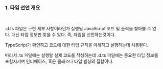 
### 1. 타입 선언 개요 

<br>

.d.ts 파일은 구현 세부 사항이라던가 실행될 JavaScript 코드 및 출력을 찾아볼 수 없다.
대신 타입 정보만 찾을 수 있다. 즉, 타입을 선언하는것이다. 

TypeScript가 확인하고 코드에 대한 타입 규칙을 이해하고 실행하는데 사용된다.

따라서 .ts 파일에는 실행할 실제 코드를 작성하는데 .d.ts 파일에는 중요한 타입 정보를 포함시키며 인터페이스, 혹은 클래스나 타입 별칭의 집합이다.